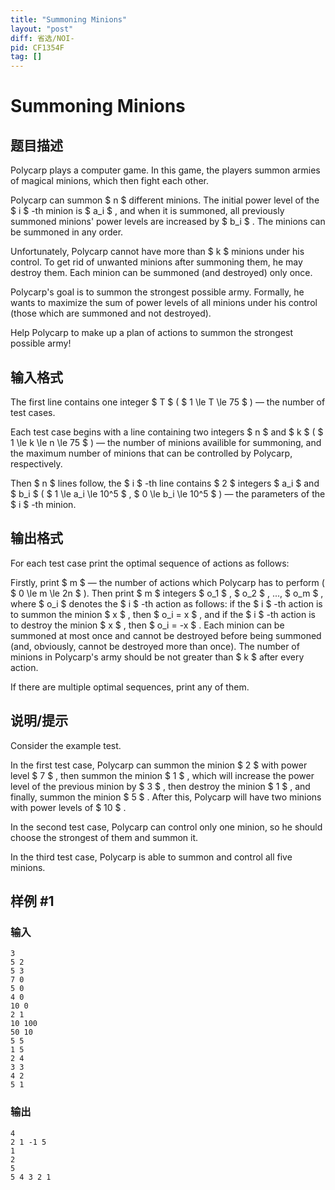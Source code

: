 ```yaml
---
title: "Summoning Minions"
layout: "post"
diff: 省选/NOI-
pid: CF1354F
tag: []
---
```


# Summoning Minions

## 题目描述

Polycarp plays a computer game. In this game, the players summon armies of magical minions, which then fight each other.

Polycarp can summon $ n $ different minions. The initial power level of the $ i $ -th minion is $ a_i $ , and when it is summoned, all previously summoned minions' power levels are increased by $ b_i $ . The minions can be summoned in any order.

Unfortunately, Polycarp cannot have more than $ k $ minions under his control. To get rid of unwanted minions after summoning them, he may destroy them. Each minion can be summoned (and destroyed) only once.

Polycarp's goal is to summon the strongest possible army. Formally, he wants to maximize the sum of power levels of all minions under his control (those which are summoned and not destroyed).

Help Polycarp to make up a plan of actions to summon the strongest possible army!

## 输入格式

The first line contains one integer $ T $ ( $ 1 \le T \le       75 $ ) — the number of test cases.

Each test case begins with a line containing two integers $ n $ and $ k $ ( $ 1 \le k \le n \le 75 $ ) — the number of minions availible for summoning, and the maximum number of minions that can be controlled by Polycarp, respectively.

Then $ n $ lines follow, the $ i $ -th line contains $ 2 $ integers $ a_i $ and $ b_i $ ( $ 1 \le a_i \le 10^5 $ , $ 0       \le b_i \le 10^5 $ ) — the parameters of the $ i $ -th minion.

## 输出格式

For each test case print the optimal sequence of actions as follows:

Firstly, print $ m $ — the number of actions which Polycarp has to perform ( $ 0 \le m \le 2n $ ). Then print $ m $ integers $ o_1 $ , $ o_2 $ , ..., $ o_m $ , where $ o_i $ denotes the $ i $ -th action as follows: if the $ i $ -th action is to summon the minion $ x $ , then $ o_i = x $ , and if the $ i $ -th action is to destroy the minion $ x $ , then $ o_i =       -x $ . Each minion can be summoned at most once and cannot be destroyed before being summoned (and, obviously, cannot be destroyed more than once). The number of minions in Polycarp's army should be not greater than $ k $ after every action.

If there are multiple optimal sequences, print any of them.

## 说明/提示

Consider the example test.

In the first test case, Polycarp can summon the minion $ 2 $ with power level $ 7 $ , then summon the minion $ 1 $ , which will increase the power level of the previous minion by $ 3 $ , then destroy the minion $ 1 $ , and finally, summon the minion $ 5 $ . After this, Polycarp will have two minions with power levels of $ 10 $ .

In the second test case, Polycarp can control only one minion, so he should choose the strongest of them and summon it.

In the third test case, Polycarp is able to summon and control all five minions.

## 样例 #1

### 输入

```
3
5 2
5 3
7 0
5 0
4 0
10 0
2 1
10 100
50 10
5 5
1 5
2 4
3 3
4 2
5 1
```

### 输出

```
4
2 1 -1 5
1
2
5
5 4 3 2 1
```

